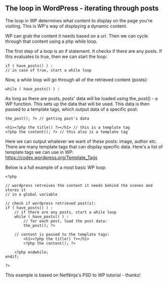 ## The loop in WordPress - iterating through posts

The loop in WP determines what content to display on the page you're visiting. This is WP's way of displaying a dynamic content.

WP can grab the content it needs based on a url. Then we can cycle through that content using a php while loop.

The first step of a loop is an if statement. It checks if there are any posts. If this evaluates to true, then we can start the loop:

	if ( have_posts() ) :
	// in case of true, start a while loop

Now, a while loop will go through all of the retrieved content (posts):

	while ( have_posts() ) :
	
As long as there are posts, posts' data will be loaded using the_post() - a WP function. This sets up the data that will be used. This data is then passed to a template tags, which output data of a specific post:

	the_post(); ?> // getting post's data
	
	<h1><?php the title() ?></h1> // this is a template tag
	<?php the content(); ?>	// this also is a template tag

Here we can output whatever we want of these posts: image, author etc. There are many template tags that can display specific data. Here's a list of template tags we can use in WP: https://codex.wordpress.org/Template_Tags

Below is a full example of a most basic WP loop:

	<?php
	
	// wordpress retreives the content it needs behind the scenes and stores it
	// in a global variable

	// check if wordpress retrieved post(s):
	if ( have_posts() ) :
		// if there are any posts, start a while loop
		while ( have_posts() ) :
			// for each post, load the post data:
			the_post(); ?>

		// content is passed to the template tags:
			<h1><?php the title() ?></h1>
			<?php the content(); ?>

		<?php endwhile;
	endif;

	?>

This example is based on NetNinja's PSD to WP tutorial - thanks!
	




